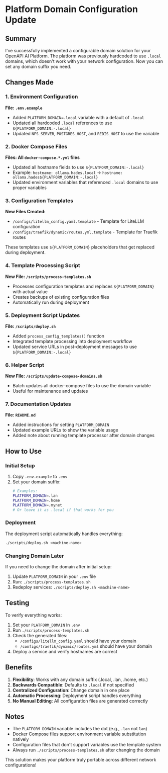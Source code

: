 # Platform Domain Configuration Update

## Summary

I've successfully implemented a configurable domain solution for your OpenAPI AI Platform. The platform was previously hardcoded to use `.local` domains, which doesn't work with your network configuration. Now you can set any domain suffix you need.

## Changes Made

### 1. Environment Configuration
**File: `.env.example`**
- Added `PLATFORM_DOMAIN=.local` variable with a default of `.local`
- Updated all hardcoded `.local` references to use `${PLATFORM_DOMAIN:-.local}`
- Updated `NFS_SERVER`, `POSTGRES_HOST`, and `REDIS_HOST` to use the variable

### 2. Docker Compose Files
**Files: All `docker-compose.*.yml` files**
- Updated all hostname fields to use `${PLATFORM_DOMAIN:-.local}`
- Example: `hostname: ollama.hades.local` → `hostname: ollama.hades${PLATFORM_DOMAIN:-.local}`
- Updated environment variables that referenced `.local` domains to use proper variables

### 3. Configuration Templates
**New Files Created:**
- `/configs/litellm_config.yaml.template` - Template for LiteLLM configuration
- `/configs/traefik/dynamic/routes.yml.template` - Template for Traefik routes

These templates use `${PLATFORM_DOMAIN}` placeholders that get replaced during deployment.

### 4. Template Processing Script
**New File: `/scripts/process-templates.sh`**
- Processes configuration templates and replaces `${PLATFORM_DOMAIN}` with actual value
- Creates backups of existing configuration files
- Automatically run during deployment

### 5. Deployment Script Updates
**File: `/scripts/deploy.sh`**
- Added `process_config_templates()` function
- Integrated template processing into deployment workflow
- Updated service URLs in post-deployment messages to use `${PLATFORM_DOMAIN:-.local}`

### 6. Helper Script
**New File: `/scripts/update-compose-domains.sh`**
- Batch updates all docker-compose files to use the domain variable
- Useful for maintenance and updates

### 7. Documentation Updates
**File: `README.md`**
- Added instructions for setting `PLATFORM_DOMAIN`
- Updated example URLs to show the variable usage
- Added note about running template processor after domain changes

## How to Use

### Initial Setup
1. Copy `.env.example` to `.env`
2. Set your domain suffix:
   ```bash
   # Examples:
   PLATFORM_DOMAIN=.lan
   PLATFORM_DOMAIN=.home
   PLATFORM_DOMAIN=.mynet
   # Or leave it as .local if that works for you
   ```

### Deployment
The deployment script automatically handles everything:
```bash
./scripts/deploy.sh <machine-name>
```

### Changing Domain Later
If you need to change the domain after initial setup:
1. Update `PLATFORM_DOMAIN` in your `.env` file
2. Run: `./scripts/process-templates.sh`
3. Redeploy services: `./scripts/deploy.sh <machine-name>`

## Testing

To verify everything works:
1. Set your `PLATFORM_DOMAIN` in `.env`
2. Run `./scripts/process-templates.sh`
3. Check the generated files:
   - `/configs/litellm_config.yaml` should have your domain
   - `/configs/traefik/dynamic/routes.yml` should have your domain
4. Deploy a service and verify hostnames are correct

## Benefits

1. **Flexibility**: Works with any domain suffix (.local, .lan, .home, etc.)
2. **Backwards Compatible**: Defaults to `.local` if not specified
3. **Centralized Configuration**: Change domain in one place
4. **Automatic Processing**: Deployment script handles everything
5. **No Manual Editing**: All configuration files are generated correctly

## Notes

- The `PLATFORM_DOMAIN` variable includes the dot (e.g., `.lan` not `lan`)
- Docker Compose files support environment variable substitution natively
- Configuration files that don't support variables use the template system
- Always run `./scripts/process-templates.sh` after changing the domain

This solution makes your platform truly portable across different network configurations!
